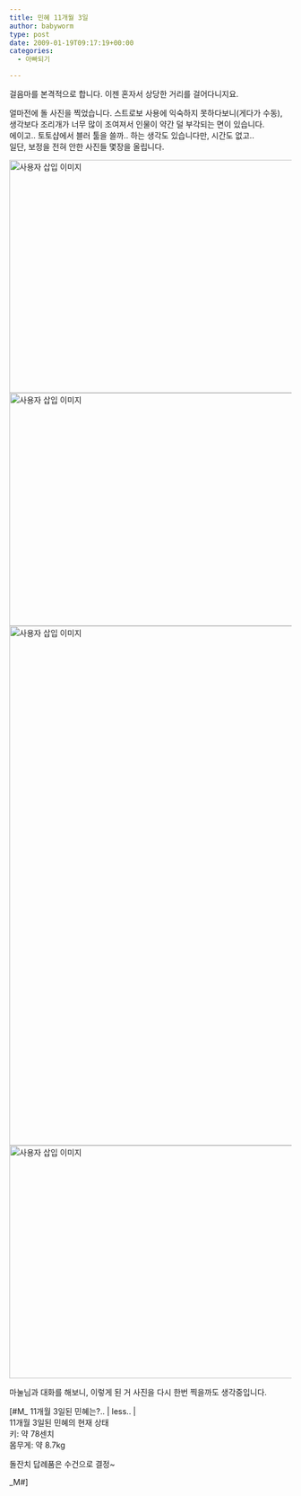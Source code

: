 ```yaml
---
title: 민혜 11개월 3일
author: babyworm
type: post
date: 2009-01-19T09:17:19+00:00
categories:
  - 아빠되기

---
```

걸음마를 본격적으로 합니다. 이젠 혼자서 상당한 거리를 걸어다니지요.

얼마전에 돌 사진을 찍었습니다. 스트로보 사용에 익숙하지 못하다보니(게다가 수동), 생각보다 조리개가 너무 많이 조여져서 인물이 약간 덜 부각되는 면이 있습니다.  
에이고.. 토토샵에서 블러 툴을 쓸까.. 하는 생각도 있습니다만, 시간도 없고..  
일단, 보정을 전혀 안한 사진들 몇장을 올립니다. 

<img loading="lazy" decoding="async" src="https://i0.wp.com/babyworm.net/wordpress/wp-content/uploads/1/ok220000000000.jpg?resize=620%2C415" class="aligncenter" width="620" height="415" alt="사용자 삽입 이미지" data-recalc-dims="1" />  
<img loading="lazy" decoding="async" src="https://i0.wp.com/babyworm.net/wordpress/wp-content/uploads/1/pk220000000000.jpg?resize=620%2C415" class="aligncenter" width="620" height="415" alt="사용자 삽입 이미지" data-recalc-dims="1" />  
<img loading="lazy" decoding="async" src="https://i0.wp.com/babyworm.net/wordpress/wp-content/uploads/1/ok220000000001.jpg?resize=620%2C925" class="aligncenter" width="620" height="925" alt="사용자 삽입 이미지" data-recalc-dims="1" />  
<img loading="lazy" decoding="async" src="https://i0.wp.com/babyworm.net/wordpress/wp-content/uploads/1/nk220000000000.jpg?resize=620%2C415" class="aligncenter" width="620" height="415" alt="사용자 삽입 이미지" data-recalc-dims="1" /> 

마눌님과 대화를 해보니, 이렇게 된 거 사진을 다시 한번 찍을까도 생각중입니다. 

[#M_ 11개월 3일된 민혜는?.. | less.. |  
11개월 3일된 민혜의 현재 상태  
키: 약 78센치  
몸무게: 약 8.7kg

돌잔치 답례품은 수건으로 결정~

_M#]